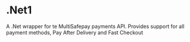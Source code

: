 # .Net1
A .Net wrapper for te MultiSafepay payments API. Provides support for all payment methods, Pay After Delivery and Fast Checkout
